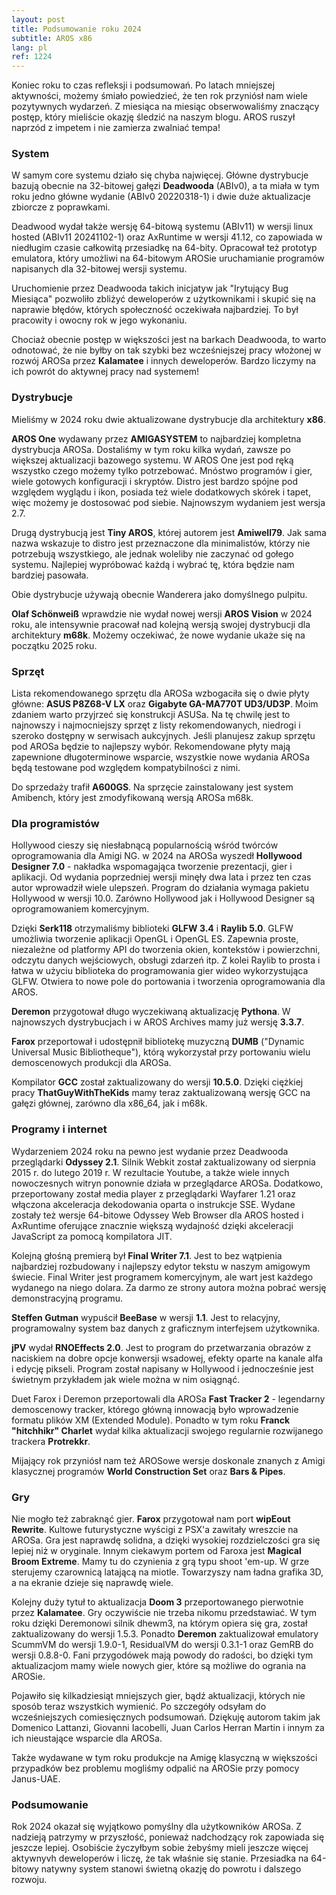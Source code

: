 ```yaml
---
layout: post
title: Podsumowanie roku 2024
subtitle: AROS x86
lang: pl
ref: 1224
---
```


Koniec roku to czas refleksji i podsumowań. Po latach mniejszej aktywności, możemy śmiało powiedzieć, że ten rok przyniósł nam wiele pozytywnych wydarzeń. Z miesiąca na miesiąc obserwowaliśmy znaczący postęp, który mieliście okazję śledzić na naszym blogu. AROS ruszył naprzód z impetem i nie zamierza zwalniać tempa!


### System

W samym core systemu działo się chyba najwięcej. Główne dystrybucje bazują obecnie na 32-bitowej gałęzi **Deadwooda** (ABIv0), a ta miała w tym roku jedno główne wydanie (ABIv0 20220318-1) i dwie duże aktualizacje zbiorcze z poprawkami.

Deadwood wydał także wersję 64-bitową systemu (ABIv11) w wersji linux hosted (ABIv11 20241102-1) oraz AxRuntime w wersji 41.12, co zapowiada w niedługim czasie całkowitą przesiadkę na 64-bity. Opracował też prototyp emulatora, który umożliwi na 64-bitowym AROSie uruchamianie programów napisanych dla 32-bitowej wersji systemu. 

Uruchomienie przez Deadwooda takich inicjatyw jak "Irytujący Bug Miesiąca" pozwoliło zbliżyć deweloperów z użytkownikami i skupić się na naprawie błędów, których społeczność oczekiwała najbardziej. To był pracowity i owocny rok w jego wykonaniu.

Chociaż obecnie postęp w większości jest na barkach Deadwooda, to warto odnotować, że nie byłby on tak szybki bez wcześniejszej pracy włożonej w rozwój AROSa przez **Kalamatee** i innych deweloperów. Bardzo liczymy na ich powrót do aktywnej pracy nad systemem!


### Dystrybucje

Mieliśmy w 2024 roku dwie aktualizowane dystrybucje dla architektury **x86**.

**AROS One** wydawany przez **AMIGASYSTEM** to najbardziej kompletna dystrybucja AROSa. Dostaliśmy w tym roku kilka wydań, zawsze po większej aktualizacji bazowego systemu. W AROS One jest pod ręką wszystko czego możemy tylko potrzebować. Mnóstwo programów i gier, wiele gotowych konfiguracji i skryptów. Distro jest bardzo spójne pod względem wyglądu i ikon, posiada też wiele dodatkowych skórek i tapet, więc możemy je dostosować pod siebie. Najnowszym wydaniem jest wersja 2.7.

Drugą dystrybucją jest **Tiny AROS**, której autorem jest **Amiwell79**. Jak sama nazwa wskazuje to distro jest przeznaczone dla minimalistów, którzy nie potrzebują wszystkiego, ale jednak woleliby nie zaczynać od gołego systemu. Najlepiej wypróbować każdą i wybrać tę, która będzie nam bardziej pasowała.

Obie dystrybucje używają obecnie Wanderera jako domyślnego pulpitu.

**Olaf Schönweiß** wprawdzie nie wydał nowej wersji **AROS Vision** w 2024 roku, ale intensywnie pracował nad kolejną wersją swojej dystrybucji dla architektury **m68k**. Możemy oczekiwać, że nowe wydanie ukaże się na początku 2025 roku.

### Sprzęt

Lista rekomendowanego sprzętu dla AROSa wzbogaciła się o dwie płyty główne: **ASUS P8Z68-V LX** oraz **Gigabyte GA-MA770T UD3/UD3P**. Moim zdaniem warto przyjrzeć się konstrukcji ASUSa. Na tę chwilę jest to najnowszy i najmocniejszy sprzęt z listy rekomendowanych, niedrogi i szeroko dostępny w serwisach aukcyjnych. Jeśli planujesz zakup sprzętu pod AROSa będzie to najlepszy wybór. Rekomendowane płyty mają zapewnione długoterminowe wsparcie, wszystkie nowe wydania AROSa będą testowane pod względem kompatybilności z nimi.

Do sprzedaży trafił **A600GS**. Na sprzęcie zainstalowany jest system Amibench, który jest zmodyfikowaną wersją AROSa m68k.

### Dla programistów

Hollywood cieszy się niesłabnącą popularnością wśród twórców oprogramowania dla Amigi NG. w 2024 na AROSa wyszedł **Hollywood Designer 7.0** - nakładka wspomagająca tworzenie prezentacji, gier i aplikacji. Od wydania poprzedniej wersji minęły dwa lata i przez ten czas autor wprowadził wiele ulepszeń. Program do działania wymaga pakietu Hollywood w wersji 10.0. Zarówno Hollywood jak i Hollywood Designer są oprogramowaniem komercyjnym.

Dzięki **Serk118** otrzymaliśmy biblioteki **GLFW 3.4** i **Raylib 5.0**. GLFW umożliwia tworzenie aplikacji OpenGL i OpenGL ES. Zapewnia proste, niezależne od platformy API do tworzenia okien, kontekstów i powierzchni, odczytu danych wejściowych, obsługi zdarzeń itp. Z kolei Raylib to prosta i łatwa w użyciu biblioteka do programowania gier wideo wykorzystująca GLFW. Otwiera to nowe pole do portowania i tworzenia oprogramowania dla AROS.

**Deremon** przygotował długo wyczekiwaną aktualizację **Pythona**. W najnowszych dystrybucjach i w AROS Archives mamy już wersję **3.3.7**.

**Farox** przeportował i udostępnił bibliotekę muzyczną **DUMB** ("Dynamic Universal Music Bibliotheque"), którą wykorzystał przy portowaniu wielu demoscenowych produkcji dla AROSa.

Kompilator **GCC** został zaktualizowany do wersji **10.5.0**. Dzięki ciężkiej pracy **ThatGuyWithTheKids** mamy teraz zaktualizowaną wersję GCC na gałęzi głównej, zarówno dla x86_64, jak i m68k.


### Programy i internet

Wydarzeniem 2024 roku na pewno jest wydanie przez Deadwooda przeglądarki **Odyssey 2.1**. Silnik Webkit został zaktualizowany od sierpnia 2015 r. do lutego 2019 r. W rezultacie Youtube, a także wiele innych nowoczesnych witryn ponownie działa w przeglądarce AROSa. Dodatkowo, przeportowany został media player z przeglądarki Wayfarer 1.21 oraz włączona akceleracja dekodowania oparta o instrukcje SSE. Wydane zostały też wersje 64-bitowe Odyssey Web Browser dla AROS hosted i AxRuntime oferujące znacznie większą wydajność dzięki akceleracji JavaScript za pomocą kompilatora JIT.

Kolejną głośną premierą był **Final Writer 7.1**. Jest to bez wątpienia najbardziej rozbudowany i najlepszy edytor tekstu w naszym amigowym świecie. Final Writer jest programem komercyjnym, ale wart jest każdego wydanego na niego dolara. Za darmo ze strony autora można pobrać wersję demonstracyjną programu.

**Steffen Gutman** wypuścił **BeeBase** w wersji **1.1**. Jest to relacyjny, programowalny system baz danych z graficznym interfejsem użytkownika.

**jPV** wydał **RNOEffects 2.0**. Jest to program do przetwarzania obrazów z naciskiem na dobre opcje konwersji wsadowej, efekty oparte na kanale alfa i edycję pikseli. Program został napisany w Hollywood i jednocześnie jest świetnym przykładem jak wiele można w nim osiągnąć.

Duet Farox i Deremon przeportowali dla AROSa **Fast Tracker 2** - legendarny demoscenowy tracker, którego główną innowacją było wprowadzenie formatu plików XM (Extended Module). Ponadto w tym roku **Franck "hitchhikr" Charlet** wydał kilka aktualizacji swojego regularnie rozwijanego trackera **Protrekkr**.

Mijający rok przyniósł nam też AROSowe wersje doskonale znanych z Amigi klasycznej programów **World Construction Set** oraz **Bars & Pipes**.


### Gry

Nie mogło też zabraknąć gier. **Farox** przygotował nam port **wipEout Rewrite**. Kultowe futurystyczne wyścigi z PSX'a zawitały wreszcie na AROSa. Gra jest naprawdę solidna, a dzięki wysokiej rozdzielczości gra się lepiej niż w oryginale. Innym ciekawym portem od Faroxa jest **Magical Broom Extreme**. Mamy tu do czynienia z grą typu shoot 'em-up. W grze sterujemy czarownicą latającą na miotle. Towarzyszy nam ładna grafika 3D, a na ekranie dzieje się naprawdę wiele.

Kolejny duży tytuł to aktualizacja **Doom 3** przeportowanego pierwotnie przez **Kalamatee**. Gry oczywiście nie trzeba nikomu przedstawiać. W tym roku dzięki Deremonowi silnik dhewm3, na którym opiera się gra, został zaktualizowany do wersji 1.5.3. Ponadto **Deremon** zaktualizował emulatory ScummVM do wersji 1.9.0-1, ResidualVM do wersji 0.3.1-1 oraz GemRB do wersji 0.8.8-0. Fani przygodówek mają powody do radości, bo dzięki tym aktualizacjom mamy wiele nowych gier, które są możliwe do ogrania na AROSie.

Pojawiło się kilkadziesiąt mniejszych gier, bądź aktualizacji, których nie sposób teraz wszystkich wymienić. Po szczegóły odsyłam do wcześniejszych comiesięcznych podsumowań. Dziękuję autorom takim jak Domenico Lattanzi, Giovanni Iacobelli, Juan Carlos Herran Martin i innym za ich nieustające wsparcie dla AROSa.

Także wydawane w tym roku produkcje na Amigę klasyczną w większości przypadków bez problemu mogliśmy odpalić na AROSie przy pomocy Janus-UAE.

### Podsumowanie

Rok 2024 okazał się wyjątkowo pomyślny dla użytkowników AROSa. Z nadzieją patrzymy w przyszłość, ponieważ nadchodzący rok zapowiada się jeszcze lepiej. Osobiście życzyłbym sobie żebyśmy mieli jeszcze więcej aktywnyvh deweloperów i liczę, że tak właśnie się stanie. Przesiadka na 64-bitowy natywny system stanowi świetną okazję do powrotu i dalszego rozwoju.

